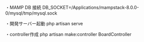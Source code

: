 ・MAMP DB 接続
DB_SOCKET=/Applications/mampstack-8.0.0-0/mysql/tmp/mysql.sock

・開発サーバー起動
php artisan serve

・controller作成
php artisan make:controller BoardController